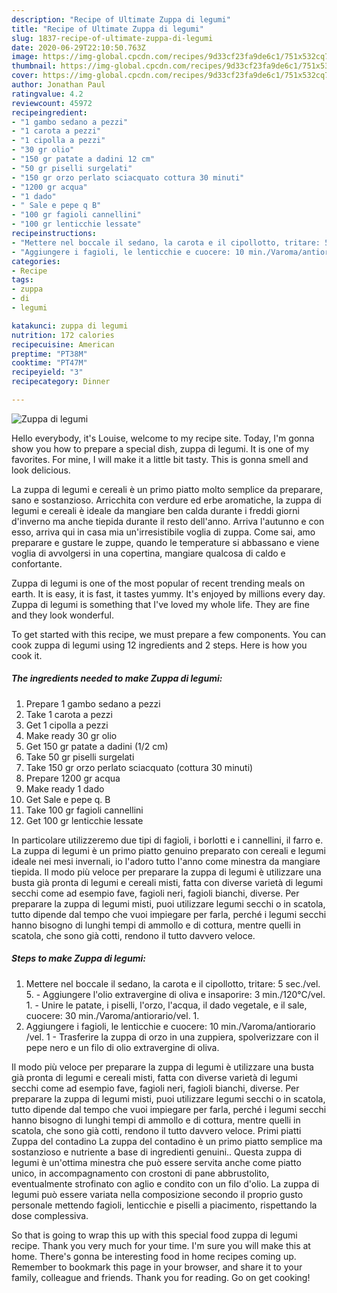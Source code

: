 ```yaml
---
description: "Recipe of Ultimate Zuppa di legumi"
title: "Recipe of Ultimate Zuppa di legumi"
slug: 1837-recipe-of-ultimate-zuppa-di-legumi
date: 2020-06-29T22:10:50.763Z
image: https://img-global.cpcdn.com/recipes/9d33cf23fa9de6c1/751x532cq70/zuppa-di-legumi-recipe-main-photo.jpg
thumbnail: https://img-global.cpcdn.com/recipes/9d33cf23fa9de6c1/751x532cq70/zuppa-di-legumi-recipe-main-photo.jpg
cover: https://img-global.cpcdn.com/recipes/9d33cf23fa9de6c1/751x532cq70/zuppa-di-legumi-recipe-main-photo.jpg
author: Jonathan Paul
ratingvalue: 4.2
reviewcount: 45972
recipeingredient:
- "1 gambo sedano a pezzi"
- "1 carota a pezzi"
- "1 cipolla a pezzi"
- "30 gr olio"
- "150 gr patate a dadini 12 cm"
- "50 gr piselli surgelati"
- "150 gr orzo perlato sciacquato cottura 30 minuti"
- "1200 gr acqua"
- "1 dado"
- " Sale e pepe q B"
- "100 gr fagioli cannellini"
- "100 gr lenticchie lessate"
recipeinstructions:
- "Mettere nel boccale il sedano, la carota e il cipollotto, tritare: 5 sec./vel. 5. Aggiungere l&#39;olio extravergine di oliva e insaporire: 3 min./120°C/vel. 1. Unire le patate, i piselli, l&#39;orzo, l&#39;acqua, il dado vegetale, e il sale, cuocere: 30 min./Varoma/antiorario/vel. 1."
- "Aggiungere i fagioli, le lenticchie e cuocere: 10 min./Varoma/antiorario /vel. 1 Trasferire la zuppa di orzo in una zuppiera, spolverizzare con il pepe nero e un filo di olio extravergine di oliva."
categories:
- Recipe
tags:
- zuppa
- di
- legumi

katakunci: zuppa di legumi 
nutrition: 172 calories
recipecuisine: American
preptime: "PT38M"
cooktime: "PT47M"
recipeyield: "3"
recipecategory: Dinner

---
```



![Zuppa di legumi](https://img-global.cpcdn.com/recipes/9d33cf23fa9de6c1/751x532cq70/zuppa-di-legumi-recipe-main-photo.jpg)

Hello everybody, it's Louise, welcome to my recipe site. Today, I'm gonna show you how to prepare a special dish, zuppa di legumi. It is one of my favorites. For mine, I will make it a little bit tasty. This is gonna smell and look delicious.

La zuppa di legumi e cereali è un primo piatto molto semplice da preparare, sano e sostanzioso. Arricchita con verdure ed erbe aromatiche, la zuppa di legumi e cereali è ideale da mangiare ben calda durante i freddi giorni d&#39;inverno ma anche tiepida durante il resto dell&#39;anno. Arriva l&#39;autunno e con esso, arriva qui in casa mia un&#39;irresistibile voglia di zuppa. Come sai, amo preparare e gustare le zuppe, quando le temperature si abbassano e viene voglia di avvolgersi in una copertina, mangiare qualcosa di caldo e confortante.

Zuppa di legumi is one of the most popular of recent trending meals on earth. It is easy, it is fast, it tastes yummy. It's enjoyed by millions every day. Zuppa di legumi is something that I've loved my whole life. They are fine and they look wonderful.


To get started with this recipe, we must prepare a few components. You can cook zuppa di legumi using 12 ingredients and 2 steps. Here is how you cook it.

<!--inarticleads1-->

##### The ingredients needed to make Zuppa di legumi:

1. Prepare 1 gambo sedano a pezzi
1. Take 1 carota a pezzi
1. Get 1 cipolla a pezzi
1. Make ready 30 gr olio
1. Get 150 gr patate a dadini (1/2 cm)
1. Take 50 gr piselli surgelati
1. Take 150 gr orzo perlato sciacquato (cottura 30 minuti)
1. Prepare 1200 gr acqua
1. Make ready 1 dado
1. Get  Sale e pepe q. B
1. Take 100 gr fagioli cannellini
1. Get 100 gr lenticchie lessate


In particolare utilizzeremo due tipi di fagioli, i borlotti e i cannellini, il farro e. La zuppa di legumi è un primo piatto genuino preparato con cereali e legumi ideale nei mesi invernali, io l&#39;adoro tutto l&#39;anno come minestra da mangiare tiepida. Il modo più veloce per preparare la zuppa di legumi è utilizzare una busta già pronta di legumi e cereali misti, fatta con diverse varietà di legumi secchi come ad esempio fave, fagioli neri, fagioli bianchi, diverse. Per preparare la zuppa di legumi misti, puoi utilizzare legumi secchi o in scatola, tutto dipende dal tempo che vuoi impiegare per farla, perché i legumi secchi hanno bisogno di lunghi tempi di ammollo e di cottura, mentre quelli in scatola, che sono già cotti, rendono il tutto davvero veloce. 

<!--inarticleads2-->

##### Steps to make Zuppa di legumi:

1. Mettere nel boccale il sedano, la carota e il cipollotto, tritare: 5 sec./vel. 5. - Aggiungere l&#39;olio extravergine di oliva e insaporire: 3 min./120°C/vel. 1. - Unire le patate, i piselli, l&#39;orzo, l&#39;acqua, il dado vegetale, e il sale, cuocere: 30 min./Varoma/antiorario/vel. 1.
1. Aggiungere i fagioli, le lenticchie e cuocere: 10 min./Varoma/antiorario /vel. 1 - Trasferire la zuppa di orzo in una zuppiera, spolverizzare con il pepe nero e un filo di olio extravergine di oliva.


Il modo più veloce per preparare la zuppa di legumi è utilizzare una busta già pronta di legumi e cereali misti, fatta con diverse varietà di legumi secchi come ad esempio fave, fagioli neri, fagioli bianchi, diverse. Per preparare la zuppa di legumi misti, puoi utilizzare legumi secchi o in scatola, tutto dipende dal tempo che vuoi impiegare per farla, perché i legumi secchi hanno bisogno di lunghi tempi di ammollo e di cottura, mentre quelli in scatola, che sono già cotti, rendono il tutto davvero veloce. Primi piatti Zuppa del contadino La zuppa del contadino è un primo piatto semplice ma sostanzioso e nutriente a base di ingredienti genuini.. Questa zuppa di legumi è un&#39;ottima minestra che può essere servita anche come piatto unico, in accompagnamento con crostoni di pane abbrustolito, eventualmente strofinato con aglio e condito con un filo d&#39;olio. La zuppa di legumi può essere variata nella composizione secondo il proprio gusto personale mettendo fagioli, lenticchie e piselli a piacimento, rispettando la dose complessiva. 

So that is going to wrap this up with this special food zuppa di legumi recipe. Thank you very much for your time. I'm sure you will make this at home. There's gonna be interesting food in home recipes coming up. Remember to bookmark this page in your browser, and share it to your family, colleague and friends. Thank you for reading. Go on get cooking!
